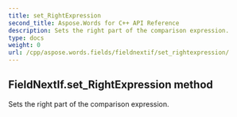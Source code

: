 ```yaml
---
title: set_RightExpression
second_title: Aspose.Words for C++ API Reference
description: Sets the right part of the comparison expression. 
type: docs
weight: 0
url: /cpp/aspose.words.fields/fieldnextif/set_rightexpression/
---
```

## FieldNextIf.set_RightExpression method


Sets the right part of the comparison expression.

